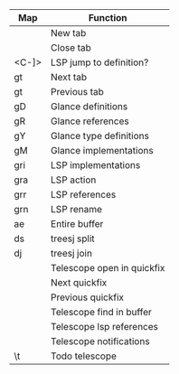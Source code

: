 | Map   | Function                   |
| ----- | -------------------------- |
| <C-g> | New tab                    |
| <C-x> | Close tab                  |
| <C-]> | LSP jump to definition?    |
| gt    | Next tab                   |
| gt    | Previous tab               |
| gD    | Glance definitions         |
| gR    | Glance references          |
| gY    | Glance type definitions    |
| gM    | Glance implementations     |
| gri   | LSP implementations        |
| gra   | LSP action                 |
| grr   | LSP references             |
| grn   | LSP rename                 |
| ae    | Entire buffer              |
| ds    | treesj split               |
| dj    | treesj join                |
| <C-q> | Telescope open in quickfix |
| <M-j> | Next quickfix              |
| <M-k> | Previous quickfix          |
| <C-f> | Telescope find in buffer   |
| <C-i> | Telescope lsp references   |
| <C-n> | Telescope notifications    |
| \t    | Todo telescope             |

